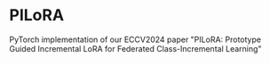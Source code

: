 # PILoRA
PyTorch implementation of our ECCV2024 paper "PILoRA: Prototype Guided Incremental LoRA for Federated Class-Incremental Learning"
